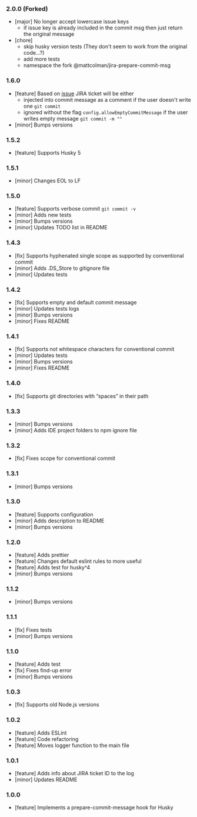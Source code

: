 ### 2.0.0 (Forked)

- [major] No longer accept lowercase issue keys
  - if issue key is already included in the commit msg then just return the original message
- [chore]
  - skip husky version tests (They don't seem to work from the original code...?)
  - add more tests
  - namespace the fork @mattcolman/jira-prepare-commit-msg
### 1.6.0

- [feature] Based on [issue](https://github.com/bk201-/jira-prepare-commit-msg/issues/319) JIRA ticket will be either
  - injected into commit message as a comment if the user doesn't write one `git commit`
  - ignored without the flag `config.allowEmptyCommitMessage` if the user writes empty message `git commit -m ""`
- [minor] Bumps versions

### 1.5.2

- [feature] Supports Husky 5

### 1.5.1

- [minor] Changes EOL to LF

### 1.5.0

- [feature] Supports verbose commit `git commit -v`
- [minor] Adds new tests
- [minor] Bumps versions
- [minor] Updates TODO list in README

### 1.4.3

- [fix] Supports hyphenated single scope as supported by conventional commit
- [minor] Adds .DS_Store to gitignore file
- [minor] Updates tests

### 1.4.2

- [fix] Supports empty and default commit message
- [minor] Updates tests logs
- [minor] Bumps versions
- [minor] Fixes README

### 1.4.1

- [fix] Supports not whitespace characters for conventional commit
- [minor] Updates tests
- [minor] Bumps versions
- [minor] Fixes README

### 1.4.0

- [fix] Supports git directories with “spaces” in their path

### 1.3.3

- [minor] Bumps versions
- [minor] Adds IDE project folders to npm ignore file

### 1.3.2

- [fix] Fixes scope for conventional commit

### 1.3.1

- [minor] Bumps versions

### 1.3.0

- [feature] Supports configuration
- [minor] Adds description to README
- [minor] Bumps versions

### 1.2.0

- [feature] Adds prettier
- [feature] Changes default eslint rules to more useful
- [feature] Adds test for husky^4
- [minor] Bumps versions

### 1.1.2

- [minor] Bumps versions

### 1.1.1

- [fix] Fixes tests
- [minor] Bumps versions

### 1.1.0

- [feature] Adds test
- [fix] Fixes find-up error
- [minor] Bumps versions

### 1.0.3

- [fix] Supports old Node.js versions

### 1.0.2

- [feature] Adds ESLint
- [feature] Code refactoring
- [feature] Moves logger function to the main file

### 1.0.1

- [feature] Adds info about JIRA ticket ID to the log
- [minor] Updates README

### 1.0.0

- [feature] Implements a prepare-commit-message hook for Husky
